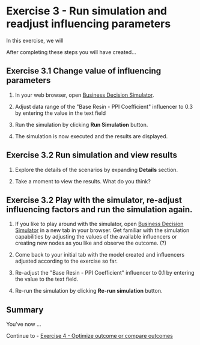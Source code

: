 # Exercise 3 - Run simulation and readjust influencing parameters

In this exercise, we will 

After completing these steps you will have created...

## Exercise 3.1 Change value of influencing parameters

1. In your web browser, open [Business Decision Simulator](https://budesi-spend-connect.cfapps.eu12.hana.ondemand.com/?mid=spend_connect_-_packaging).

2. Adjust data range of the "Base Resin - PPI Coefficient" influencer to 0.3 by entering the value in the text field

3. Run the simulation by clicking **Run Simulation** button.

4. The simulation is now executed and the results are displayed.


## Exercise 3.2 Run simulation and view results

1.	Explore the details of the scenarios by expanding **Details** section.

2. Take a moment to view the results. What do you think?

## Exercise 3.2 Play with the simulator, re-adjust influencing factors and run the simulation again.

1. If you like to play around with the simulator, open [Business Decision Simulator](https://budesi-spend-connect.cfapps.eu12.hana.ondemand.com/?mid=spend_connect_-_packaging) in a new tab in your browser. Get familiar with the simulation capabilities by adjusting the values of the available influencers or creating new nodes as you like and observe the outcome. (?)

2. Come back to your initial tab with the model created and influencers adjusted according to the exercise so far.

2. Re-adjust the "Base Resin - PPI Coefficient" influencer to 0.1 by entering the value to the text field.

3. Re-run the simulation by clicking **Re-run simulation** button.

## Summary

You've now ...

Continue to - [Exercise 4 - Optimize outcome or compare outcomes](../ex4/README.md)